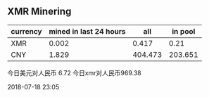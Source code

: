 ## XMR Minering

|currency|mined in last 24 hours|all|in pool|
|---|---|---|---|
|XMR|0.002|0.417|0.21|
|CNY|1.829|404.473|203.651|

今日美元对人民币 6.72	今日xmr对人民币969.38


2018-07-18 23:05